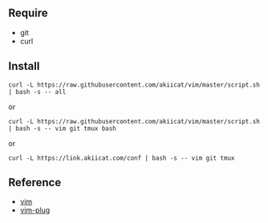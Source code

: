
## Require

- git
- curl

## Install

```shell
curl -L https://raw.githubusercontent.com/akiicat/vim/master/script.sh | bash -s -- all
```

or

```shell
curl -L https://raw.githubusercontent.com/akiicat/vim/master/script.sh | bash -s -- vim git tmux bash
```

or

```shell
curl -L https://link.akiicat.com/conf | bash -s -- vim git tmux
```

## Reference

- [vim](https://github.com/vim/vim)
- [vim-plug](https://github.com/junegunn/vim-plug)
